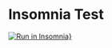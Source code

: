 # Insomnia Test

[![Run in Insomnia}](https://insomnia.rest/images/run.svg)](https://insomnia.rest/run/?label=Test-API&uri=https%3A%2F%2Fraw.githubusercontent.com%2FMarceloData%2FInsomnia-test%2Fmaster%2Fexport.json)
